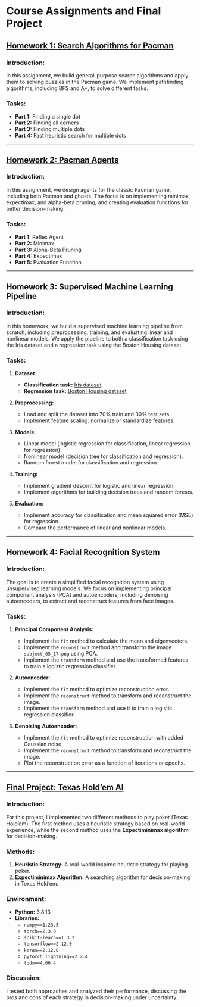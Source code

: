 # Course Assignments and Final Project

## [Homework 1: Search Algorithms for Pacman](https://www.csie.ntu.edu.tw/~stchen/teaching/fai24/hw1/hw1.html)

### Introduction:
In this assignment, we build general-purpose search algorithms and apply them to solving puzzles in the Pacman game. We implement pathfinding algorithms, including BFS and A*, to solve different tasks.

### Tasks:
- **Part 1:** Finding a single dot
- **Part 2:** Finding all corners
- **Part 3:** Finding multiple dots
- **Part 4:** Fast heuristic search for multiple dots

---

## [Homework 2: Pacman Agents](https://www.csie.ntu.edu.tw/~stchen/teaching/fai24/hw2/hw2.html)

### Introduction:
In this assignment, we design agents for the classic Pacman game, including both Pacman and ghosts. The focus is on implementing minimax, expectimax, and alpha-beta pruning, and creating evaluation functions for better decision-making.

### Tasks:
- **Part 1:** Reflex Agent
- **Part 2:** Minimax
- **Part 3:** Alpha-Beta Pruning
- **Part 4:** Expectimax
- **Part 5:** Evaluation Function

---

## Homework 3: Supervised Machine Learning Pipeline

### Introduction:
In this homework, we build a supervised machine learning pipeline from scratch, including preprocessing, training, and evaluating linear and nonlinear models. We apply the pipeline to both a classification task using the Iris dataset and a regression task using the Boston Housing dataset.

### Tasks:
1. **Dataset:**
   - **Classification task:** [Iris dataset](https://archive.ics.uci.edu/ml/datasets/iris)
   - **Regression task:** [Boston Housing dataset](https://raw.githubusercontent.com/selva86/datasets/master/BostonHousing.csv)
   
2. **Preprocessing:**
   - Load and split the dataset into 70% train and 30% test sets.
   - Implement feature scaling: normalize or standardize features.

3. **Models:**
   - Linear model (logistic regression for classification, linear regression for regression).
   - Nonlinear model (decision tree for classification and regression).
   - Random forest model for classification and regression.

4. **Training:**
   - Implement gradient descent for logistic and linear regression.
   - Implement algorithms for building decision trees and random forests.

5. **Evaluation:**
   - Implement accuracy for classification and mean squared error (MSE) for regression.
   - Compare the performance of linear and nonlinear models.

---

## Homework 4: Facial Recognition System

### Introduction:
The goal is to create a simplified facial recognition system using unsupervised learning models. We focus on implementing principal component analysis (PCA) and autoencoders, including denoising autoencoders, to extract and reconstruct features from face images.

### Tasks:
1. **Principal Component Analysis:**
   - Implement the `fit` method to calculate the mean and eigenvectors.
   - Implement the `reconstruct` method and transform the image `subject_05_17.png` using PCA.
   - Implement the `transform` method and use the transformed features to train a logistic regression classifier.

2. **Autoencoder:**
   - Implement the `fit` method to optimize reconstruction error.
   - Implement the `reconstruct` method to transform and reconstruct the image.
   - Implement the `transform` method and use it to train a logistic regression classifier.

3. **Denoising Autoencoder:**
   - Implement the `fit` method to optimize reconstruction with added Gaussian noise.
   - Implement the `reconstruct` method to transform and reconstruct the image.
   - Plot the reconstruction error as a function of iterations or epochs.

---

## [Final Project: Texas Hold’em AI](https://docs.google.com/presentation/d/17Hx5R2BoehE-IvOlOrsKZnYmaiEYz1-_-MAetO-KGdY/edit?usp=sharing)

### Introduction:
For this project, I implemented two different methods to play poker (Texas Hold’em). The first method uses a heuristic strategy based on real-world experience, while the second method uses the **Expectiminimax algorithm** for decision-making.

### Methods:
1. **Heuristic Strategy:** A real-world inspired heuristic strategy for playing poker.
2. **Expectiminimax Algorithm:** A searching algorithm for decision-making in Texas Hold’em.

### Environment:
- **Python:** 3.8.13
- **Libraries:** 
  - `numpy==1.23.5`
  - `torch==2.3.0`
  - `scikit-learn==1.3.2`
  - `tensorflow==2.12.0`
  - `keras==2.12.0`
  - `pytorch_lightning==2.2.4`
  - `tqdm==4.66.4`

### Discussion:
I tested both approaches and analyzed their performance, discussing the pros and cons of each strategy in decision-making under uncertainty.
